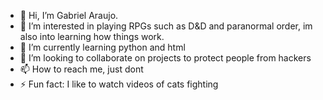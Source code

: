 - 👋 Hi, I’m Gabriel Araujo.
- 👀 I’m interested in playing RPGs such as D&D and paranormal order, im also into learning how things work.
- 🌱 I’m currently learning python and html
- 💞️ I’m looking to collaborate on projects to protect people from hackers
- 📫 How to reach me, just dont
- ⚡ Fun fact: I like to watch videos of cats fighting

<!---
gabrielaraujo270708/gabrielaraujo270708 is a ✨ special ✨ repository because its `README.md` (this file) appears on your GitHub profile.
You can click the Preview link to take a look at your changes.
--->

